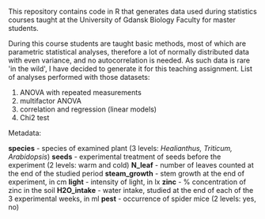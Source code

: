 This repository contains code in R that generates data used during statistics courses taught at the University of Gdansk Biology Faculty for master students.

During this course students are taught basic methods, most of which are parametric statistical analyses, therefore a lot of normally distributed data with even variance, and no autocorrelation is needed.
As such data is rare 'in the wild', I have decided to generate it for this teaching assignment. List of analyses performed with those datasets:
1) ANOVA with repeated measurements
2) multifactor ANOVA
3) correlation and regression (linear models)
4) Chi2 test


Metadata:

**species** - species of examined plant (3 levels: _Healianthus, Triticum, Arabidopsis_)
**seeds** - experimental treatment of seeds before the experiment (2 levels: warm and cold)
**N_leaf** - number of leaves counted at the end of the studied period
**steam_growth** - stem growth at the end of experiment, in cm
**light** - intensity of light, in lx
**zinc** - % concentration of zinc in the soil
**H2O_intake** - water intake, studied at the end of each of the 3 experimental weeks, in ml
**pest** - occurrence of spider mice (2 levels: yes, no)

